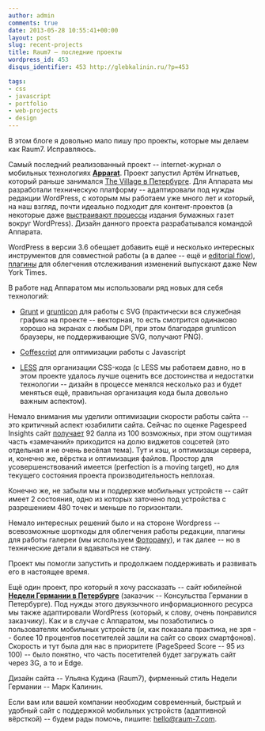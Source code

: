 ```yaml
---
author: admin
comments: true
date: 2013-05-28 10:55:41+00:00
layout: post
slug: recent-projects
title: Raum7 — последние проекты
wordpress_id: 453
disqus_identifier: 453 http://glebkalinin.ru/?p=453

tags:
- css
- javascript
- portfolio
- web-projects
- design
---
```


В этом блоге я довольно мало пишу про проекты, которые мы делаем как Raum7. Исправляюсь.

Самый последний реализованный проект -- internet-журнал о мобильных технологиях **[Apparat](http://apparatmag.com/)**. Проект запустил Артём Игнатьев, который раньше занимался [The Village в Петербурге](http://www.the-village.ru/). Для Аппарата мы разработали техническую платформу -- адаптировали под нужды редакции WordPress, с которым мы работаем уже много лет и который, на наш взгляд, почти идеально подходит для контент-проектов (а некоторые даже [выстраивают процессы](http://glebkalinin.ru/wordpress-google-docs-site/) издания бумажных газет вокруг WordPress). Дизайн данного проекта разрабатывался командой Аппарата.

WordPress в версии 3.6 обещает добавить ещё и несколько интересных инструментов для совместной работы (а в далее -- ещё и [editorial flow](http://make.wordpress.org/core/2013/02/19/dropping-editorial-flow/)), [плагины](https://github.com/NYTimes/ice) для облегчения отслеживания изменений выпускают даже New York Times.

В работе над Аппаратом мы использовали ряд новых для себя технологий: 



  * [Grunt](http://gruntjs.com/) и [grunticon](https://github.com/filamentgroup/grunticon) для работы с SVG (практически вся служебная графика на проекте -- векторная, то есть смотрится одинаково хорошо на экранах с любым DPI, при этом благодаря grunticon браузеры, не поддерживающие SVG, получают PNG).


  * [Coffescript](http://coffeescript.org) для оптимизации работы с Javascript
  * [LESS](http://lesscss.org) для организации CSS-кода (с LESS мы работаем давно, но в этом проекте удалось лучше оценить все достоинства и недостатки технологии -- дизайн в процессе менялся несколько раз и будет меняться ещё, правильная организация кода была довольно важным аспектом).


Немало внимания мы уделили оптимизации скорости работы сайта -- это критичный аспект юзабилити сайта. Сейчас по оценке Pagespeed Insights сайт [получает](https://developers.google.com/speed/pagespeed/insights#url=http_3A_2F_2Fapparatmag.com&mobile=false) 92 балла из 100 возможных, при этом ощутимая часть «замечаний» приходится на долю виджетов соцсетей (это отдельная и не очень весёлая тема). Тут и кэш, и оптимизаци сервера, и, конечно же, вёрстка и оптимизация файлов. Простор для усовершенствований имеется (perfection is a moving target), но для текущего состояния проекта производительность неплохая.

Конечно же, не забыли мы и поддержке мобильных устройств -- сайт имеет 2 состояния, одно из которых заточено под устройства с разрешением 480 точек и меньше по горизонтали.

Немало интересных решений было и на стороне Wordpress -- всевозможные шорткоды для облегчения работы редакции, плагины для работы галереи (мы используем [Фотораму](http://fotoramajs.com/)), и так далее -- но в технические детали я вдаваться не стану.

Проект мы помогли запустить и продолжаем поддерживать и развивать его в настоящее время.

Ещё один проект, про который я хочу рассказать -- сайт юбилейной **[Недели Германии в Петербурге](http://2013.deutsche-woche.ru/)** (заказчик -- Консульства Германии в Петербурге). Под нужды этого двуязычного информационного ресурса мы также адаптировали WordPress (который, к слову, очень понравился заказчику). Как и в случае с Аппаратом, мы позаботились о пользователях мобильных устройств (и, как показала практика, не зря -- более 10 процентов посетителей зашли на сайт со своих смартфонов). Скорость и тут была для нас в приоритете (PageSpeed Score -- 95 из 100) -- было понятно, что часть посетителей будет загружать сайт через 3G, а то и Edge.

Дизайн сайта -- Ульяна Кудина (Raum7), фирменный стиль Недели Германии -- Марк Калинин.

Если вам или вашей компании необходим современный, быстрый и удобный сайт с поддержкой мобильных устройств (адаптивной вёрсткой) -- будем рады помочь, пишите: [hello@raum-7.com](mailto:hello@raum-7.com).